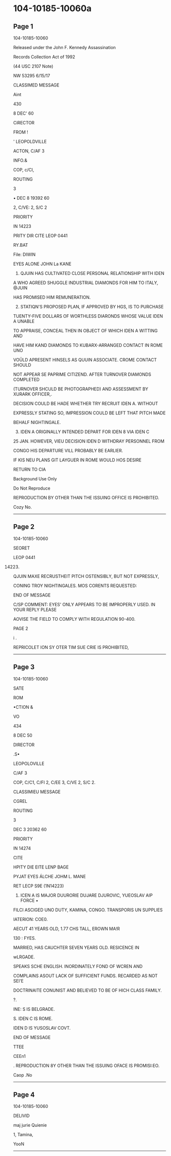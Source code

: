 # 104-10185-10060a

## Page 1

104-10185-10060

Released under the John F. Kennedy Assassination

Records Collection Act of 1992

(44 USC 2107 Note)

NW 53295 6/15/17

CLASSIMED MESSAGE

Aint

430

8 DEC' 60

CiRECTOR

FROM !

' LEOPOLDVILLE

ACTON, C/AF 3

INFO.&

COP, c/CI,

ROUTING

3

• DEC 8 19392 60

2, C/VE: 2, S/C 2

PRIORITY

IN 14223

PRITY DIR CITE LEOP 0441

RY.BAT

File: DIWIN

EYES ALONE JOHN La KANE

1. QJUIN HAS CULTIVATED CLOSE PERSONAL RELATIONSHIP WITH IDEN

A WHO AGREED SHUGGLE INDUSTRIAL DIAMONDS FOR HIM TO ITALY, @JUIN

HAS PROMISED HIM REMUNERATION.

2. STATIQN'S PROPOSED PLAN, IF APPROVED BY HGS, IS TO PURCHASE

TUENTY-FIVE DOLLARS OF WORTHLESS DIARONDS WHOSE VALUE IDEN A UNABLE

TO APPRAISE, CONCEAL THEN IN OBJECT OF WHICH IDEN A WITTING AND

HAVE HIM KAND DIAMONDS TO KUBARX-ARRANGED CONTACT IN ROME UNO

VOÜLD APRESENT HINSELS AS QUUIN ASSOCIATE. CROME CONTACT SHOULD

NOT APPEAR SE PAPRIME CITIZEND. AFTER TURNOVER DIAMONDS COMPLETED

(TURNOVER SHCULD BE PHOTOGRAPHED) AND ASSESSMENT BY XURARK OFFICER,.

DECISION COULD BE HADE WHETHER TRY RECRUIT IDEN A. WITHOUT

EXPRESSLY STATING SO, IMPRESSION COULD BE LEFT THAT PITCH MADE

BEHALF NIGHTINGALE.

3. IDEN A ORIGINALLY INTENDED DEPART FOR IDEN 8 VIA IDEN C

25 JAN. HOWEVER, VIEU DECISION IDEN D WITHDRAY PERSONNEL FROM

CONGO HIS DEPARTURE VILL PROBABLY BE EARLIER.

IF KIS NEU PLANS GIT LAYGUER IN ROME WOULD HOS DESIRE

RETURN TO CIA

Background Use Only

Do Not Reproduce

REPRODUCTION BY OTHER THAN THE ISSUING OFFICE IS PROHIBITED.

Cozy No.

---

## Page 2

104-10185-10060

SEORET

LEOP 0441

14223.

QJUIN MAXE RECRUSTHEIT PITCH OSTENSIBLY, BUT NOT EXPRESSLY,

CONING TROY NIGHTINGALES. MOS CORENTS REQUESTED:

END OF MESSAGE

C/SP COMMENT: EYES' ONLY APPEARS TO BE IMPROPERLY USED. IN YOUR REPLY PLEASE

AOVISE THE FIELD TO COMPLY WITH REGULATION 90-400.

PAGE 2

i .

REPRICOLET ION SY OTER TIM SUE CRIE IS PROHIBITED,

---

## Page 3

104-10185-10060

SATE

ROM

•CTION &

VO

434

8 DEC 50

DIRECTOR

.S•

LEOPOLOVILLE

C/AF 3

COP, C/C1, C/FI 2, C/EE 3, C/VE 2, S/C 2.

CLASSIMIEU MESSAGE

CGREL

ROUTING

3

DEC 3 20362 60

PRIORITY

IN 14274

CITE

HPITY DIE EITE LENP BAGE

PYJAT EYES ÁLCHE JOHM L. MANE

RET LECP S9E (1N14223)

1. ICEN A IS MAJOR DUURORIE DUJARE DJUROVIC, YUEOSLAV AIP FORCE •

FILCI ASCIGED UNO DUTY, KAMINA, CONGO. TRANSPORIS UN SUPPLIES

IATERION: COE0.

AECUT 41 YEARS OLD, 1.77 CHS TALL, EROWN MA!R

130 : FYES.

MARRIED, HAS CAUCHTER SEVEN YEARS OLD. RESICENCE IN

wLRGADE.

SPEAKS SCHE ENGLISH. INORDINATELY FOND OF WCREN AND

COMPLAINS ASOUT LACK OF SUFFICIENT FUNDS. RECARDED AS NOT SEI'E

DOCTRINAITE CONUNIST AND BELIEVED TO BE OF HICH CLASS FAMILY.

?.

INE: S IS BELGRADE.

S. IDEN C IS ROME.

IDEN D IS YUSOSLAV COVT.

END OF MESSAGE

TTEE

CEEn1

. REPRODUCTION 8Y OTHER THAN THE ISSUING OFACE IS PROMISI:EO.

Caop .No

---

## Page 4

104-10185-10060

DELIVID

maj jurie Quienie

1, Tamina,

YooN

---

